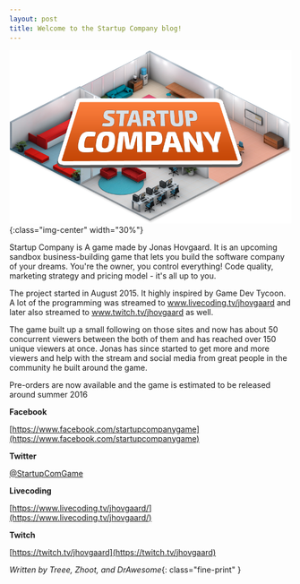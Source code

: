```yaml
---
layout: post
title: Welcome to the Startup Company blog!
---
```

![Startup Company Logo](/images/logo.png){:class="img-center" width="30%"}

Startup Company is A game made by Jonas Hovgaard. It  is an upcoming sandbox business-building game that lets you build the software company of your dreams. You're the owner, you control everything! Code quality, marketing strategy and pricing model - it's all up to you.

The project started in August 2015. It highly inspired by Game Dev Tycoon. 
A lot of the programming was streamed to www.livecoding.tv/jhovgaard  and later also streamed to www.twitch.tv/jhovgaard as well. 

The game built up a small following on those sites and now has about 50 concurrent viewers between the both of them and has reached over 150 unique viewers at once. Jonas has since started to get more and more viewers and help with the stream and social media from great people in the community he built around the game.

Pre-orders are now available and the game is estimated to be released around summer 2016
 

**Facebook**

[https://www.facebook.com/startupcompanygame](https://www.facebook.com/startupcompanygame)

**Twitter**

[@StartupComGame](https://twitter.com/startupcomgame)

**Livecoding**

[https://www.livecoding.tv/jhovgaard/](https://www.livecoding.tv/jhovgaard/)

**Twitch**

[https://twitch.tv/jhovgaard](https://twitch.tv/jhovgaard)

*Written by Treee, Zhoot, and DrAwesome*{: class="fine-print" }
